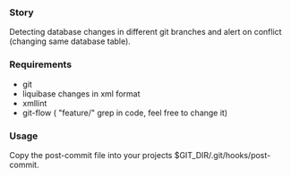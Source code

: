 ### Story

Detecting database changes in different git branches and alert on conflict (changing same database table).

### Requirements

- git
- liquibase changes in xml format
- xmllint
- git-flow ( "feature/" grep in code, feel free to change it)

### Usage

Copy the post-commit file into your projects $GIT_DIR/.git/hooks/post-commit.